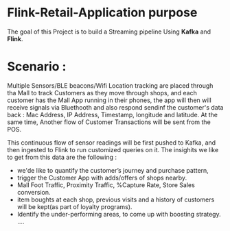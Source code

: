 # Flink-Retail-Application purpose

The goal of this Project is to build a Streaming pipeline Using **Kafka** and **Flink**.

# Scenario :

Multiple Sensors/BLE beacons/Wifi Location tracking are placed through tha Mall to track Customers as they move through shops, and each 
customer has the Mall App running in their phones, the app will then will receive signals via Bluethooth and also respond sendinf the 
customer's data back : Mac Address, IP Address, Timestamp, longitude and latitude. At the same time, Another flow of Customer Transactions
will be sent from the POS. 

This continuous flow of sensor readings will be first pushed to Kafka, and then ingested to Flink to run customized queries on it.
The insighits we like to get from this data are the following :
  
- we'de like to quantify the customer’s journey and purchase pattern,
- trigger the Customer App with adds/offers of shops nearby.
- Mall Foot Traffic, Proximity Traffic, %Capture Rate, Store Sales conversion.
- item boughts at each shop, previous visits and a history of customers will be kept(as part of loyalty programs).
- Identify the under-performing areas, to come up with boosting strategy.
  ....
